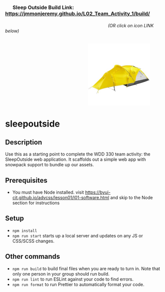 ### &emsp; &nbsp;Sleep Outside Build Link: https://jmmonjeremy.github.io/L02_Team_Activity_1/build/

###### &emsp; &emsp; &nbsp; &nbsp; &nbsp; &emsp; &emsp; &nbsp; &nbsp; &emsp; &nbsp; &emsp; &emsp; &emsp; &nbsp; &nbsp; &emsp; &nbsp; &emsp; &emsp; &emsp; &nbsp; &nbsp; &emsp; &nbsp; &nbsp;(OR click on icon LINK below)                                                       

 &emsp; &nbsp; &nbsp; &emsp; &nbsp; &emsp; &emsp; &emsp; &nbsp; &nbsp; &emsp; &nbsp; &emsp; &emsp; &emsp; &nbsp; &nbsp; &emsp; &nbsp; &emsp; [<img src="src/images/tents/the-north-face-alpine-guide-tent-3-person-4-season-in-canary-yellow-high-rise-grey~p~985pr_01~320.jpg" width="200">](https://jmmonjeremy.github.io/L02_Team_Activity_1/build/)

# sleepoutside

## Description

Use this as a starting point to complete the WDD 330 team activity: the SleepOutside web application. It scaffolds out a simple web app with snowpack support to bundle up our assets.

## Prerequisites

- You must have Node installed. visit https://byui-cit.github.io/advcss/lesson01/l01-software.html and skip to the Node section for instructions

## Setup

- `npm install`
- `npm run start` starts up a local server and updates on any JS or CSS/SCSS changes.

## Other commands

- `npm run build` to build final files when you are ready to turn in. Note that only one person in your group should run build.
- `npm run lint` to run ESLint against your code to find errors.
- `npm run format` to run Prettier to automatically format your code.
